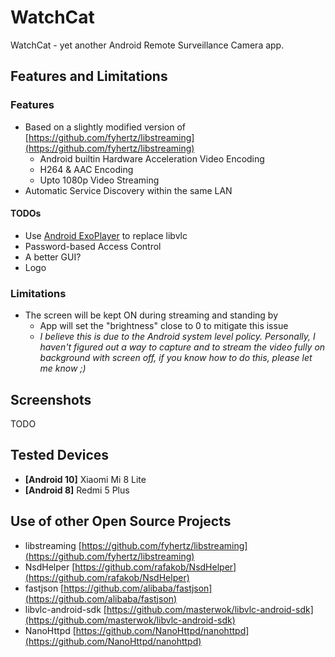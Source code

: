 # WatchCat
WatchCat - yet another Android Remote Surveillance Camera app.

## Features and Limitations
### Features
 * Based on a slightly modified version of [https://github.com/fyhertz/libstreaming](https://github.com/fyhertz/libstreaming)
	 * Android builtin Hardware Acceleration Video Encoding
	 * H264 & AAC Encoding
	 * Upto 1080p Video Streaming
* Automatic Service Discovery within the same LAN
#### TODOs
* Use [Android ExoPlayer](https://github.com/google/ExoPlayer) to replace libvlc
* Password-based Access Control
* A better GUI?
* Logo

### Limitations
* The screen will be kept ON during streaming and standing by
	* App will set the "brightness" close to 0 to mitigate this issue
	* _I believe this is due to the Android system level policy. Personally, I haven't figured out a way to capture and to stream the video fully on background with screen off, if you know how to do this, please let me know ;)_

## Screenshots
TODO

## Tested Devices
* **[Android 10]** Xiaomi Mi 8 Lite
* **[Android 8]** Redmi 5 Plus

## Use of other Open Source Projects
* libstreaming [https://github.com/fyhertz/libstreaming](https://github.com/fyhertz/libstreaming)
* NsdHelper [https://github.com/rafakob/NsdHelper](https://github.com/rafakob/NsdHelper)
* fastjson [https://github.com/alibaba/fastjson](https://github.com/alibaba/fastjson)
* libvlc-android-sdk [https://github.com/masterwok/libvlc-android-sdk](https://github.com/masterwok/libvlc-android-sdk)
* NanoHttpd [https://github.com/NanoHttpd/nanohttpd](https://github.com/NanoHttpd/nanohttpd)
